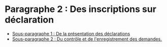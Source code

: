 # Paragraphe 2 : Des inscriptions sur déclaration

- [Sous-paragraphe 1 : De la présentation des déclarations](sous-paragraphe-1)
- [Sous-paragraphe 2 : Du contrôle et de l'enregistrement des demandes.](sous-paragraphe-2)
